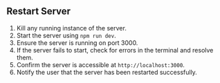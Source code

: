 ## Restart Server
1. Kill any running instance of the server.
2. Start the server using `npm run dev`.
3. Ensure the server is running on port 3000.
4. If the server fails to start, check for errors in the terminal and resolve them.
5. Confirm the server is accessible at `http://localhost:3000`.
6. Notify the user that the server has been restarted successfully.